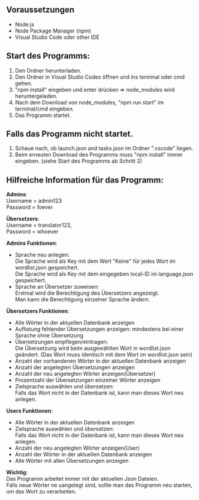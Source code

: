 ## Voraussetzungen 

- Node.js
- Node Package Manager (npm)
- Visual Studio Code oder other IDE

## Start des Programms:

1. Den Ordner herunterladen.
2. Den Ordner in Visual Studio Codes öffnen und ins terminal oder cmd gehen.
3. "npm install" eingeben und enter drücken => node_modules wird heruntergeladen.
4. Nach dem Download von node_modules, "npm run start" im terminal/cmd eingeben.
5. Das Programm startet.

## Falls das Programm nicht startet.

1. Schaue nach, ob launch.json and tasks.json im Ordner ".vscode" liegen.
2. Beim erneuten Download des Programms muss "npm install" immer eingeben. (siehe Start des Programms ab Schritt 2)

## Hilfreiche Information für das Programm:

**Admins**:\
Username = admin123\
Password = foever  

**Übersetzers**:\
Username = translator123,\
Password = whoever

**Admins Funktionen**:
  - Sprache neu anlegen:<br/>
    Die Sprache wird als Key mit dem Wert "Keine" für jedes Wort im wordlist.json gespeichert.\
    Die Sprache wird als Key mit dem eingegeben local-ID im language.json gespeichert.
  - Sprache an Übersetzer zuweisen:<br/>
    Erstmal wird die Berechtigung des Übersetzers angezeigt.\
    Man kann die Berechtigung einzelner Sprache ändern.

**Übersetzers Funktionen**:
  - Alle Wörter in der aktuellen Datenbank anzeigen
  - Auflistung fehlender Übersetzungen anzeigen: mindestens bei einer Sprache ohne Übersetzung
  - Übersetzungen einpflegen/eintragen:<br/> Die Übersetzung wird beim ausgewählten Wort in wordlist.json geändert. (Das Wort muss identisch mit dem Wort im wordlist.json sein)
  - Anzahl der vorhandenen Wörter in der aktuellen Datenbank anzeigen
  - Anzahl der angelegten Übersetzungen anzeigen
  - Anzahl der neu angelegten Wörter anzeigen(Übersetzer)
  - Prozentzahl der Übersetzungen einzelner Wörter anzeigen
  - Zielsprache auswählen und übersetzen:<br/> 
    Falls das Wort nicht in der Datenbank ist, kann man dieses Wort neu anlegen.

**Users Funktionen**:

  - Alle Wörter in der aktuellen Datenbank anzeigen
  - Zielsprache auswählen und übersetzen:<br/> 
    Falls das Wort nicht in der Datenbank ist, kann man dieses Wort neu anlegen.
  - Anzahl der neu angelegten Wörter anzeigen(User)
  - Anzahl der Wörter in der aktuellen Datenbank anzeigen
  - Alle Wörter mit allen Übersetzungen anzeigen

**Wichtig**:\
Das Programm arbeitet immer mit der aktuellen Json Dateien.\
Falls neue Wörter ne uangelegt sind, sollte man das Programm neu starten, um das Wort zu verarbeiten.
